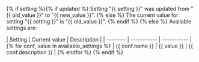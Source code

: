 {% if setting %}{% if updated %}
Setting "{{ setting }}" was updated from "{{ old_value }}" to "{{ new_value }}".
{% else %}
The current value for setting "{{ setting }}" is "{{ old_value }}".
{% endif %}
{% else %}
Available settings are:

| Setting  | Current value | Description |
| -------- | -----------   | ----------- |{% for conf, value in available_settings %}
| {{ conf.name }} | {{ value }}   | {{ conf.description }} |
{% endfor %}
{% endif %}
